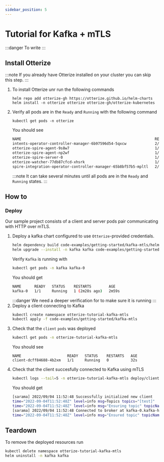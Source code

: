 ```yaml
---
sidebar_position: 5
---
```


# Tutorial for Kafka + mTLS

:::danger To write
:::

## Install Otterize

:::note
If you already have Otterize installed on your cluster you can skip this step.
:::

1. To install Otterize unr run the following commands
   ```shell
   helm repo add otterize-gh https://otterize.github.io/helm-charts
   helm install -n otterize otterize otterize-gh/otterize-kubernetes
   ```
2. Verify all pods are in the `Ready` and `Running` with the following command
   ```
   kubectl get pods -n otterize
   ```
   You should see
   ```bash
   NAME                                                             READY   STATUS    RESTARTS      AGE
   intents-operator-controller-manager-6b97596d54-5qxcw             2/2     Running   0             53s
   otterize-spire-agent-9s8w7                                       1/1     Running   0             54s
   otterize-spire-agent-np2wf                                       1/1     Running   1 (33s ago)   54s
   otterize-spire-server-0                                          1/1     Running   0             53s
   otterize-watcher-77db87cfcd-xhsrk                                1/1     Running   0             53s
   spire-integration-operator-controller-manager-65b8bf57b5-mpltl   2/2     Running   0             53s
   ```
   :::note
   It can take several minutes until all pods are in the `Ready` and `Running` states.
   :::

## How to

### Deploy

Our sample project consists of a client and server pods pair communicating with HTTP over mTLS.

1. Deploy a kafka chart configured to use `Otterize`-provided credentials.
    ```bash
    helm dependency build code-examples/getting-started/kafka-mtls/helm
    helm upgrade --install -n kafka kafka code-examples/getting-started/kafka-mtls/helm -f code-examples/getting-started/kafka-mtls/helm/values.yaml
    ```
   Verify `Kafka` is running with
    ```bash
   kubectl get pods -n kafka kafka-0
    ```
   You should get 
    ```bash
    NAME      READY   STATUS    RESTARTS        AGE
    kafka-0   1/1     Running   1 (2m28s ago)   2m59s
    ```
   :::danger
   We need a deeper verification for to make sure it is running
   :::
2. Deploy a client connecting to Kafka
    ```bash
    kubectl create namespace otterize-tutorial-kafka-mtls
    kubectl apply -f code-examples/getting-started/kafka-mtls
    ```
2. Check that the `client` `pods` was deployed
   ```bash
   kubectl get pods -n otterize-tutorial-kafka-mtls
   ```
   You should see
   ```
   NAME                     READY   STATUS    RESTARTS   AGE
   client-dcff84688-4b2xm   1/1     Running   0          32s
   ```
3. Check that the client succesfully connected to Kafka using mTLS
    ```bash
    kubectl logs --tail=5 -n otterize-tutorial-kafka-mtls deploy/client
    ```
   You should get
    ```bash
    [sarama] 2022/09/04 11:52:48 Successfully initialized new client
    time="2022-09-04T11:52:48Z" level=info msg=Topics topics="[test]"
    time="2022-09-04T11:52:48Z" level=info msg="Ensuring topic" topicName=test
    [sarama] 2022/09/04 11:52:48 Connected to broker at kafka-0.kafka-headless.kafka.svc.cluster.local:9092 (registered as #0)
    time="2022-09-04T11:52:48Z" level=info msg="Ensured topic" topicName=test
    ```


## Teardown

To remove the deployed resources run

```bash
kubectl delete namespace otterize-tutorial-kafka-mtls
helm uninstall -n kafka kafka
```